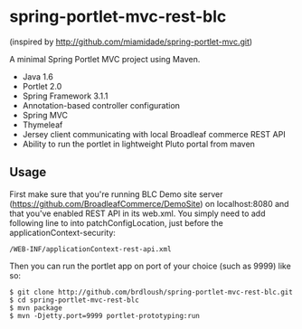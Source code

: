 spring-portlet-mvc-rest-blc
==================

(inspired by http://github.com/miamidade/spring-portlet-mvc.git)

A minimal Spring Portlet MVC project using Maven.

* Java 1.6
* Portlet 2.0
* Spring Framework 3.1.1
* Annotation-based controller configuration
* Spring MVC
* Thymeleaf
* Jersey client communicating with local Broadleaf commerce REST API
* Ability to run the portlet in lightweight Pluto portal from maven

Usage
-----
First make sure that you're running BLC Demo site server (https://github.com/BroadleafCommerce/DemoSite) on localhost:8080 and that you've enabled REST API in its web.xml. You simply need to add following line to into patchConfigLocation, just before the applicationContext-security:
```
/WEB-INF/applicationContext-rest-api.xml 
```

Then you can run the portlet app on port of your choice (such as 9999) like so:

```
$ git clone http://github.com/brdloush/spring-portlet-mvc-rest-blc.git
$ cd spring-portlet-mvc-rest-blc
$ mvn package
$ mvn -Djetty.port=9999 portlet-prototyping:run
```

